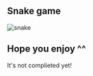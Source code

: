 ## Snake game
![snake](https://user-images.githubusercontent.com/88204357/133438215-f58b0bc9-bb35-4958-a1b0-c3e08d0c10ea.png)
## Hope you enjoy ^^

It's not complieted yet!
